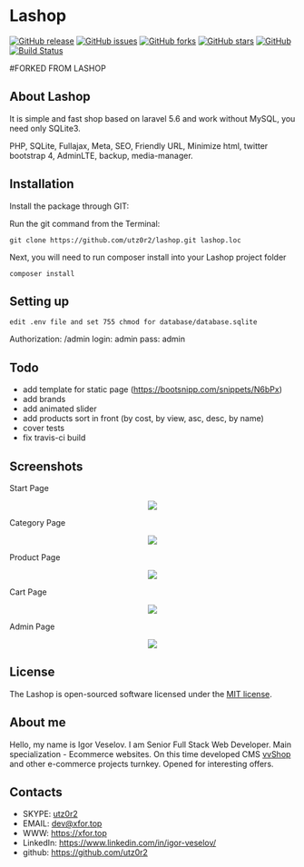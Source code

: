 # Lashop
[![GitHub release](https://img.shields.io/github/release/utz0r2/lashop.svg)](https://github.com/utz0r2/lashop)
[![GitHub issues](https://img.shields.io/github/issues/utz0r2/lashop.svg)](https://github.com/utz0r2/lashop/issues)
[![GitHub forks](https://img.shields.io/github/forks/utz0r2/lashop.svg)](https://github.com/utz0r2/lashop/network)
[![GitHub stars](https://img.shields.io/github/stars/utz0r2/lashop.svg)](https://github.com/utz0r2/lashop/stargazers)
[![GitHub](https://img.shields.io/github/license/mashape/apistatus.svg)](https://github.com/utz0r2/lashop)
[![Build Status](https://travis-ci.com/utz0r2/lashop.svg?branch=master)](https://travis-ci.com/utz0r2/lashop)

#FORKED FROM LASHOP


## About Lashop

It is simple and fast shop based on laravel 5.6 and work without MySQL, you need only SQLite3. 

PHP, SQLite, Fullajax, Meta, SEO, Friendly URL, Minimize html, twitter bootstrap 4, AdminLTE, backup, media-manager.

## Installation

Install the package through GIT: 

Run the git command from the Terminal:

    git clone https://github.com/utz0r2/lashop.git lashop.loc

Next, you will need to run composer install into your Lashop project folder

	composer install
	
## Setting up
	
	edit .env file and set 755 chmod for database/database.sqlite

Authorization: /admin login: admin  pass: admin

## Todo
* add template for static page (https://bootsnipp.com/snippets/N6bPx)
* add brands
* add animated slider
* add products sort in front (by cost, by view, asc, desc, by name)
* cover tests
* fix travis-ci build

## Screenshots

Start Page
<p align="center"><img src="http://i.piccy.info/i9/168a0be9ffb35aadad1d921c43c499c5/1534495731/122161/1264034/1.png"></p>

Category Page
<p align="center"><img src="http://i.piccy.info/i9/3676dea611c5be88c6f62ff4dd1de66f/1534496075/107793/1264034/3.png"></p>

Product Page
<p align="center"><img src="http://i.piccy.info/i9/253a502892cfc3be44de2f131903b263/1534496168/150751/1264034/3.png"></p>

Cart Page
<p align="center"><img src="http://i.piccy.info/i9/fcc1b7e86534ebc2f8a4fa04e976c786/1534496200/61073/1264034/4.png"></p>

Admin Page
<p align="center"><img src="http://i.piccy.info/i9/eecd23f4a387d02145ee0ee9ab10b3bf/1534496259/80848/1264034/5.png"></p>

## License

The Lashop is open-sourced software licensed under the [MIT license](http://opensource.org/licenses/MIT).

## About me
Hello, my name is Igor Veselov. I am Senior Full Stack Web Developer. Main specialization - Ecommerce websites. On this time developed CMS [vvShop](https://vvshop.xfor.top) and other e-commerce projects turnkey. Opened for interesting offers.

## Contacts
- SKYPE: [utz0r2](skype:utz0r2)
- EMAIL: [dev@xfor.top](mailto:dev@xfor.top)
- WWW: https://xfor.top
- LinkedIn: https://www.linkedin.com/in/igor-veselov/
- github: https://github.com/utz0r2

